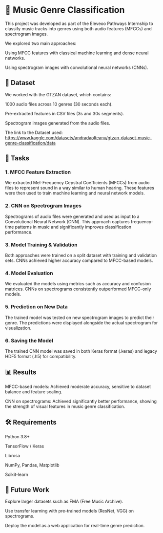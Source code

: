  # **🎵 Music Genre Classification**

This project was developed as part of the Eleveoo Pathways Internship to classify music tracks into genres using both audio features (MFCCs) and spectrogram images.

We explored two main approaches:

Using MFCC features with classical machine learning and dense neural networks.

Using spectrogram images with convolutional neural networks (CNNs).

## **📂 Dataset**

We worked with the GTZAN dataset, which contains:

1000 audio files across 10 genres (30 seconds each).

Pre-extracted features in CSV files (3s and 30s segments).

Spectrogram images generated from the audio files.

The link to the Dataset used: https://www.kaggle.com/datasets/andradaolteanu/gtzan-dataset-music-genre-classification/data

## **🚀 Tasks**
### 1. MFCC Feature Extraction

We extracted Mel-Frequency Cepstral Coefficients (MFCCs) from audio files to represent sound in a way similar to human hearing. These features were then used to train machine learning and neural network models.

### 2. CNN on Spectrogram Images

Spectrograms of audio files were generated and used as input to a Convolutional Neural Network (CNN). This approach captures frequency-time patterns in music and significantly improves classification performance.

### 3. Model Training & Validation

Both approaches were trained on a split dataset with training and validation sets. CNNs achieved higher accuracy compared to MFCC-based models.

### 4. Model Evaluation

We evaluated the models using metrics such as accuracy and confusion matrices. CNNs on spectrograms consistently outperformed MFCC-only models.

### 5. Prediction on New Data

The trained model was tested on new spectrogram images to predict their genre. The predictions were displayed alongside the actual spectrogram for visualization.

### 6. Saving the Model

The trained CNN model was saved in both Keras format (.keras) and legacy HDF5 format (.h5) for compatibility.

## **📊 Results**

MFCC-based models: Achieved moderate accuracy, sensitive to dataset balance and feature scaling.

CNN on spectrograms: Achieved significantly better performance, showing the strength of visual features in music genre classification.

## **🛠 Requirements**

Python 3.8+

TensorFlow / Keras

Librosa

NumPy, Pandas, Matplotlib

Scikit-learn

## **🔮 Future Work**

Explore larger datasets such as FMA (Free Music Archive).

Use transfer learning with pre-trained models (ResNet, VGG) on spectrograms.

Deploy the model as a web application for real-time genre prediction.
